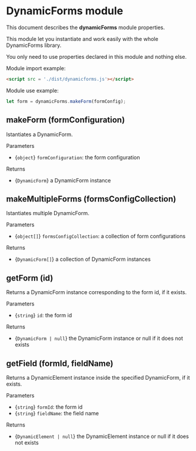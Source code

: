 # DynamicForms module
This document describes the **dynamicForms** module properties.

This module let you instantiate and work easily with the whole DynamicForms library.

You only need to use properties declared in this module and nothing else.

Module import example:
```html
<script src = './dist/dynamicforms.js'></script>
```

Module use example:
```javascript
let form = dynamicForms.makeForm(formConfig);
```
## makeForm (formConfiguration)
Istantiates a DynamicForm.

Parameters
- {`object`} `formConfiguration`: the form configuration

Returns
- {`DynamicForm`} a DynamicForm instance

## makeMultipleForms (formsConfigCollection)
Istantiates multiple DynamicForm.

Parameters
- {`object[]`} `formsConfigCollection`: a collection of form configurations

Returns
- {`DynamicForm[]`} a collection of DynamicForm instances

## getForm (id)
Returns a DynamicForm instance corresponding to the form id, if it exists.

Parameters
- {`string`} `id`: the form id

Returns
- {`DynamicForm | null`} the DynamicForm instance or null if it does not exists

## getField (formId, fieldName)
Returns a DynamicElement instance inside the specified DynamicForm, if it exists.

Parameters
- {`string`} `formId`: the form id
- {`string`} `fieldName`: the field name

Returns
- {`DynamicElement | null`} the DynamicElement instance or null if it does not exists
